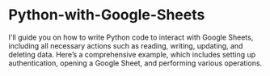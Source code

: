 # Python-with-Google-Sheets
I'll guide you on how to write Python code to interact with Google Sheets, including all necessary actions such as reading, writing, updating, and deleting data. Here’s a comprehensive example, which includes setting up authentication, opening a Google Sheet, and performing various operations.

